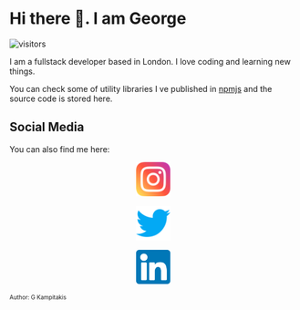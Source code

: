 # Hi there 👋. I am George

![visitors](https://git-visitors.gkampitakis.vercel.app/api/homepage)

I am a fullstack developer based in London. I love coding and learning new things.

You can check some of utility libraries I ve published in [npmjs](https://www.npmjs.com/~gkampitakis) and the source code is stored here.

## Social Media

You can also find me here: 

<p align=center>
  <a href="https://www.instagram.com/g.kampitakis/"> <img height=60 src="./media/instagram.svg"></a>
</p>

<p align=center>
  <a href="https://twitter.com/g_kampitakis"> <img height=60 src="./media/twitter.svg"></a>
</p>

<p align=center>
  <a href="https://www.linkedin.com/in/gkampitakis/"> <img height=60 src="./media/linkedin.svg"></a>
<p>


<p style="font-size:10px">
Author: G Kampitakis
</p>
